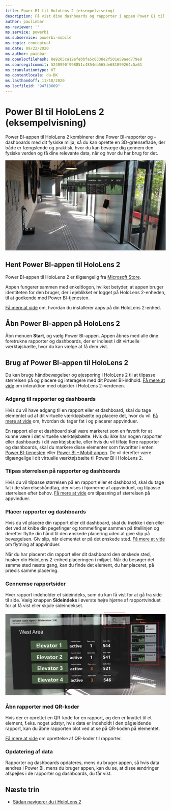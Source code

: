 ```yaml
---
title: Power BI til HoloLens 2 (eksempelvisning)
description: Få vist dine dashboards og rapporter i appen Power BI til HoloLens 2.
author: paulinbar
ms.reviewer: ''
ms.service: powerbi
ms.subservice: powerbi-mobile
ms.topic: conceptual
ms.date: 09/22/2020
ms.author: painbar
ms.openlocfilehash: 8e9205ca12efebbfa5c0338e2f501e59aed779e8
ms.sourcegitcommit: 5240990f998851c4854eb565de681099264c5a61
ms.translationtype: HT
ms.contentlocale: da-DK
ms.lasthandoff: 11/18/2020
ms.locfileid: "94718609"
---
```

# <a name="power-bi-for-hololens-2-preview"></a>Power BI til HoloLens 2 (eksempelvisning)
Power BI-appen til HoloLens 2 kombinerer dine Power BI-rapporter og -dashboards med dit fysiske miljø, så du kan oprette en 3D-grænseflade, der både er fængslende og praktisk, hvor du kan bevæge dig gennem den fysiske verden og få dine relevante data, når og hvor du har brug for det.

![Billede fra HoloLens 2, der viser flydende Power BI-rapporter.](media/mobile-hololens2-app/power-bi-hololens2-floating-reports.png)

## <a name="get-the-power-bi-app-for-hololens-2"></a>Hent Power BI-appen til HoloLens 2 

Power BI-appen til HoloLens 2 er tilgængelig fra [Microsoft Store](https://go.microsoft.com/fwlink/?linkid=526478).

Appen fungerer sammen med enkeltlogon, hvilket betyder, at appen bruger identiteten for den bruger, der i øjeblikket er logget på HoloLens 2-enheden, til at godkende mod Power BI-tjenesten.

[Få mere at vide](/hololens/holographic-store-apps) om, hvordan du installerer apps på din HoloLens 2-enhed.

## <a name="open-the-power-bi-app-on-your-hololens-2"></a>Åbn Power BI-appen på HoloLens 2

Åbn menuen **Start**, og vælg Power BI-appen. Appen åbnes med alle dine foretrukne rapporter og dashboards, der er indlæst i dit virtuelle værktøjsbælte, hvor du kan vælge at få dem vist.

## <a name="using-the-power-bi-app-for-hololens-2"></a>Brug af Power BI-appen til HoloLens 2

Du kan bruge håndbevægelser og øjesporing i HoloLens 2 til at tilpasse størrelsen på og placere og interagere med dit Power BI-indhold. [Få mere at vide](/hololens/hololens2-basic-usage) om interaktion med objekter i HoloLens 2-verdenen.

### <a name="access-reports-and-dashboards"></a>Adgang til rapporter og dashboards

Hvis du vil have adgang til en rapport eller et dashboard, skal du tage elementet ud af dit virtuelle værktøjsbælte og placere det, hvor du vil. [Få mere at vide](/hololens/hololens2-basic-usage#moving-holograms) om, hvordan du tager fat i og placerer appvinduer.

En rapport eller et dashboard skal være markeret som en favorit for at kunne være i det virtuelle værktøjsbælte. Hvis du ikke har nogen rapporter eller dashboards i dit værktøjsbælte, eller hvis du vil tilføje flere rapporter og dashboards, skal du markere disse elementer som favoritter i enten [Power BI-tjenesten](../end-user-favorite.md) eller [Power BI – Mobil-appen](mobile-apps-favorites.md). De vil derefter være tilgængelige i dit virtuelle værktøjsbælte til Power BI i HoloLens 2.

### <a name="resize-reports-and-dashboards"></a>Tilpas størrelsen på rapporter og dashboards

Hvis du vil tilpasse størrelsen på en rapport eller et dashboard, skal du tage fat i de størrelseshåndtag, der vises i hjørnerne af appvinduet, og tilpasse størrelsen efter behov. [Få mere at vide](/hololens/hololens2-basic-usage#resizing-holograms) om tilpasning af størrelsen på appvinduer.

### <a name="position-reports-and-dashboards-in-space"></a>Placer rapporter og dashboards

Hvis du vil placere din rapport eller dit dashboard, skal du trække i den eller det ved at knibe din pegefinger og tommelfinger sammen på titellinjen og derefter flytte din hånd til den ønskede placering uden at give slip på bevægelsen. Giv slip, når elementet er på det ønskede sted. [Få mere at vide](/hololens/hololens2-basic-usage#moving-holograms) om flytning af appvinduer.

Når du har placeret din rapport eller dit dashboard den ønskede sted, husker din HoloLens 2-enhed placeringen i miljøet. Når du besøger det samme sted næste gang, kan du finde det element, du har placeret, på præcis samme placering.

### <a name="browse-report-pages"></a>Gennemse rapportsider

Hver rapport indeholder et sideindeks, som du kan få vist for at gå fra side til side. Vælg knappen **Sideindeks** i øverste højre hjørne af rapportvinduet for at få vist eller skjule sideindekset.

![Billede, der viser rapportsideindekset i Power BI til HoloLens 2](media/mobile-hololens2-app/power-bi-hololens2-browse-report-pages.png)

### <a name="open-reports-with-qr-codes"></a>Åbn rapporter med QR-koder

Hvis der er oprettet en QR-kode for en rapport, og den er knyttet til et element, f.eks. noget udstyr, hvis data er indeholdt i den pågældende rapport, kan du åbne rapporten blot ved at se på QR-koden på elementet.

[Få mere at vide](../../create-reports/service-create-qr-code-for-report.md) om oprettelse af QR-koder til rapporter.

### <a name="data-refresh"></a>Opdatering af data

Rapporter og dashboards opdateres, mens du bruger appen, så hvis data ændres i Power BI, mens du bruger appen, kan du se, at disse ændringer afspejles i de rapporter og dashboards, du får vist.

## <a name="next-steps"></a>Næste trin

* [Sådan navigerer du i HoloLens 2](/hololens/hololens2-basic-usage)